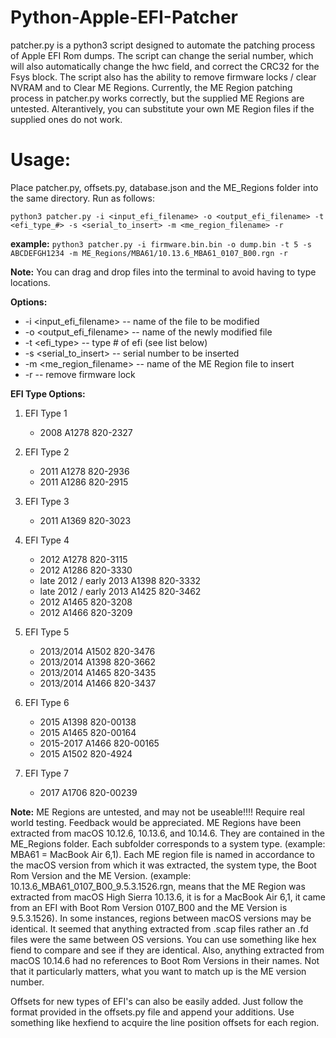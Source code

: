 # Python-Apple-EFI-Patcher
patcher.py is a python3 script designed to automate the patching process of Apple EFI Rom dumps. The script can change the serial number, which will also automatically change the hwc field, and correct the CRC32 for the Fsys block. The script also has the ability to remove firmware locks / clear NVRAM and to Clear ME Regions. Currently, the ME Region patching process in patcher.py works correctly, but the supplied ME Regions are untested. Alterantively, you can substitute your own ME Region files if the supplied ones do not work.

# Usage:
Place patcher.py, offsets.py, database.json and the ME_Regions folder into the same directory. Run as follows:

`python3 patcher.py -i <input_efi_filename> -o <output_efi_filename> -t <efi_type_#> -s <serial_to_insert> -m <me_region_filename> -r`

__example:__ `python3 patcher.py -i firmware.bin.bin -o dump.bin -t 5 -s ABCDEFGH1234 -m ME_Regions/MBA61/10.13.6_MBA61_0107_B00.rgn -r`

__Note:__ You can drag and drop files into the terminal to avoid having to type locations.

__Options:__
* -i <input_efi_filename>     -- name of the file to be modified</li>
* -o <output_efi_filename>    -- name of the newly modified file</li>
* -t <efi_type>               -- type # of efi (see list below)</li>
* -s <serial_to_insert>       -- serial number to be inserted</li>
* -m <me_region_filename>     -- name of the ME Region file to insert</li>
* -r                          -- remove firmware lock</li>

__EFI Type Options:__

1. EFI Type 1
   - 2008 A1278 820-2327

2. EFI Type 2
   - 2011 A1278 820-2936
   - 2011 A1286 820-2915

3. EFI Type 3
   - 2011 A1369 820-3023

4. EFI Type 4 
   - 2012 A1278 820-3115
   - 2012 A1286 820-3330
   - late 2012 / early 2013 A1398 820-3332
   - late 2012 / early 2013 A1425 820-3462
   - 2012 A1465 820-3208
   - 2012 A1466 820-3209

5. EFI Type 5
   - 2013/2014 A1502 820-3476
   - 2013/2014 A1398 820-3662
   - 2013/2014 A1465 820-3435
   - 2013/2014 A1466 820-3437

6. EFI Type 6
   - 2015 A1398 820-00138
   - 2015 A1465 820-00164
   - 2015-2017 A1466 820-00165
   - 2015 A1502 820-4924

7. EFI Type 7
   - 2017 A1706 820-00239

__Note:__ ME Regions are untested, and may not be useable!!!! Require real world testing. Feedback would be appreciated.
ME Regions have been extracted from macOS 10.12.6, 10.13.6, and 10.14.6. They are contained in the ME_Regions folder. Each subfolder corresponds to a system type. (example: MBA61 = MacBook Air 6,1). Each ME region file is named in accordance to the macOS version from which it was extracted, the system type, the Boot Rom Version and the ME Version. (example: 10.13.6_MBA61_0107_B00_9.5.3.1526.rgn, means that the ME Region was extracted from macOS High Sierra 10.13.6, it is for a MacBook Air 6,1, it came from an EFI with Boot Rom Version 0107_B00 and the ME Version is 9.5.3.1526). In some instances, regions between macOS versions may be identical. It seemed that anything extracted from .scap files rather an .fd files were the same between OS versions. You can use something like hex fiend to compare and see if they are identical. Also, anything extracted from macOS 10.14.6 had no references to Boot Rom Versions in their names. Not that it particularly matters, what you want to match up is the ME version number.

Offsets for new types of EFI's can also be easily added. Just follow the format provided in the offsets.py file and append your additions. Use something like hexfiend to acquire the line position offsets for each region.
